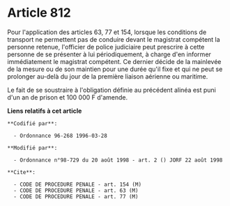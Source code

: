 # Article 812

Pour l'application des articles 63, 77 et 154, lorsque les conditions de transport ne permettent pas de conduire devant le
magistrat compétent la personne retenue, l'officier de police judiciaire peut prescrire à cette personne de se présenter à
lui périodiquement, à charge d'en informer immédiatement le magistrat compétent. Ce dernier décide de la mainlevée de la
mesure ou de son maintien pour une durée qu'il fixe et qui ne peut se prolonger au-delà du jour de la première liaison
aérienne ou maritime.

Le fait de se soustraire à l'obligation définie au précédent alinéa est puni d'un an de prison et 100 000 F d'amende.

**Liens relatifs à cet article**

	**Codifié par**:

	  - Ordonnance 96-268 1996-03-28

	**Modifié par**:

	  - Ordonnance n°98-729 du 20 août 1998 - art. 2 () JORF 22 août 1998

	**Cite**:

	  - CODE DE PROCEDURE PENALE - art. 154 (M)
	  - CODE DE PROCEDURE PENALE - art. 63 (M)
	  - CODE DE PROCEDURE PENALE - art. 77 (M)
